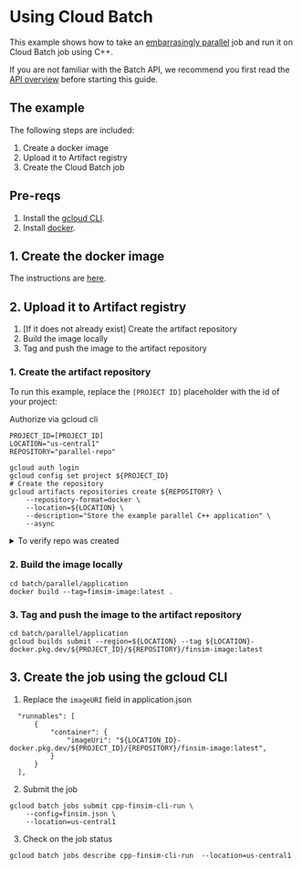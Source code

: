 # Using Cloud Batch

This example shows how to take an
[embarrasingly parallel](https://en.wikipedia.org/wiki/Embarrassingly_parallel)
job and run it on Cloud Batch job using C++.

If you are not familiar with the Batch API, we recommend you first read the
[API overview] before starting this guide.

## The example

The following steps are included:

1. Create a docker image
1. Upload it to Artifact registry
1. Create the Cloud Batch job

## Pre-reqs

1. Install the [gcloud CLI](https://cloud.google.com/sdk/docs/install).
1. Install [docker](https://docs.docker.com/engine/install/).

## 1. Create the docker image

The instructions are [here](application/README.md).

## 2. Upload it to Artifact registry

1. \[If it does not already exist\] Create the artifact repository
1. Build the image locally
1. Tag and push the image to the artifact repository

### 1. Create the artifact repository

To run this example, replace the `[PROJECT ID]` placeholder with the id of your
project:

Authorize via gcloud cli

```shell
PROJECT_ID=[PROJECT_ID]
LOCATION="us-central1"
REPOSITORY="parallel-repo"

gcloud auth login
gcloud config set project ${PROJECT_ID}
# Create the repository
gcloud artifacts repositories create ${REPOSITORY} \
    --repository-format=docker \
    --location=${LOCATION} \
    --description="Store the example parallel C++ application" \
    --async
```

<details>
  <summary>To verify repo was created</summary>
```
gcloud artifacts repositories list
```

You should see something like

```
parallel-repo                DOCKER  STANDARD_REPOSITORY  Store the example parallel C++ application  us-central1          Google-managed key  2024-05-21T12:39:54  2024-05-21T12:39:54  0
```

</details>

### 2. Build the image locally

```
cd batch/parallel/application
docker build --tag=fimsim-image:latest .
```

### 3. Tag and push the image to the artifact repository

```
cd batch/parallel/application
gcloud builds submit --region=${LOCATION} --tag ${LOCATION}-docker.pkg.dev/${PROJECT_ID}/${REPOSITORY}/finsim-image:latest
```

## 3. Create the job using the gcloud CLI

1. Replace the `imageURI` field in application.json

```
  "runnables": [
      {
          "container": {
              "imageUri": "${LOCATION_ID}-docker.pkg.dev/${PROJECT_ID}/{REPOSITORY}/finsim-image:latest",
          }
      }
  ],
```

2. Submit the job

```
gcloud batch jobs submit cpp-finsim-cli-run \
    --config=finsim.json \
    --location=us-central1
```

3. Check on the job status

```
gcloud batch jobs describe cpp-finsim-cli-run  --location=us-central1
```

[api overview]: https://cloud.google.com/batch/docs
